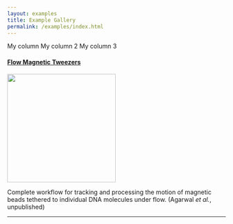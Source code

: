 ```yaml
---
layout: examples
title: Example Gallery
permalink: /examples/index.html
---
```


<tab class='container-lg clearfix'>
  <tab class='col-4 float-left border p-4'>
    My column
  </tab>
  <tab class='col-4 float-left border p-4'>
    My column 2
  </tab>
</tab>

<tab>
  <tab>
    My column 3
  </tab>
</tab>




#### [Flow Magnetic Tweezers](flow-Magnetic-Tweezers)

<img align='center' src='{{site.baseurl}}/examples/img/index/img1.png' width='250' />


Complete workflow for tracking and processing the motion of magnetic beads tethered to individual DNA molecules under flow. (Agarwal _et al._, unpublished)


---
